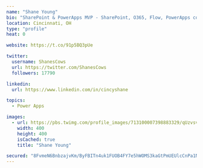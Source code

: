 ```yaml
---
name: "Shane Young"
bio: "SharePoint & PowerApps MVP - SharePoint, O365, Flow, PowerApps consulting? @PowerApps911 | Pure Snark? You found it."
location: Cincinnati, OH
type: "profile"
heat: 0

website: https://t.co/91p5BQ3pUe

twitter:
  username: ShanesCows
  url: https://twitter.com/ShanesCows
  followers: 17790

linkedin:
  url: https://www.linkedin.com/in/cincyshane

topics:
  - Power Apps

images:
  - url: https://pbs.twimg.com/profile_images/713100007398883329/qUzvsvQ3_400x400.jpg
    width: 400
    height: 400
    isCached: true
    title: "Shane Young"

secured: "8FvmeN6BnbzajvKm/ByFBITn4uk1FUOB4FY7e5hWOMS3kaGtPmUEUlcCnPa1NgUk8QO63WH09aA9E9RHW683QvLRgbNYp7vGHDQXdpd52+qU2JJxprw3Zl3y+KTtpYIAyp8Y6ut2nEmiE5VTd6LQqQ8E3Ch7il1ZnZyrBjztHZ2mY6I4roy8rySdtRnvjF5SOqyLPMqjpobLzttJJICcykqQl+KErI8wil8lmz04iv0ueJOWoWPgoEENzVengJ7k4m2iP5JE5o/2UFB9GZshVUC0uuO3/Ne0y8Urd2JNs9KfhoxDgfGP6jF3quCdIzDDlxnhcfT9ptQAfIHdgq88JrPlm6XV3ZA7NH5kNckJ9Ofmq3t6SDXW5fXtqxmmXtEhUDC+qOrCnpTTtwRp1pfu76lwuMPTCrB3DRgYkz+LVNs=;Xmt0oIJ42DujQu6x7yuRcw=="
---
```


